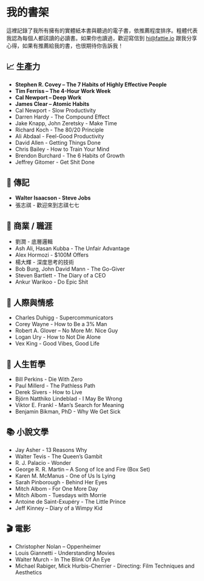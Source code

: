 # 我的書架

這裡記錄了我所有擁有的實體紙本書與聽過的電子書，依推薦程度排序。粗體代表我認為每個人都該讀的必讀書。如果你也讀過，歡迎寫信到 hi@fattie.io 跟我分享心得，如果有推薦給我的書，也很期待你告訴我！

## 📈 生產力

- **Stephen R. Covey – The 7 Habits of Highly Effective People**
- **Tim Ferriss – The 4-Hour Work Week**
- **Cal Newport – Deep Work**
- **James Clear – Atomic Habits**
- Cal Newport - Slow Productivity
- Darren Hardy - The Compound Effect
- Jake Knapp, John Zeretsky - Make Time
- Richard Koch - The 80/20 Principle
- Ali Abdaal - Feel-Good Productivity
- David Allen - Getting Things Done
- Chris Bailey - How to Train Your Mind
- Brendon Burchard - The 6 Habits of Growth
- Jeffrey Gitomer - Get Shit Done

## 👤 傳記

- **Walter Isaacson - Steve Jobs**
- 張志祺 - 歡迎來到志祺七七

## 💼 商業 / 職涯

- 劉潤 - 底層邏輯
- Ash Ali, Hasan Kubba - The Unfair Advantage
- Alex Hormozi - $100M Offers
- 楊大輝 - 深度思考的技術
- Bob Burg, John David Mann - The Go-Giver
- Steven Bartlett - The Diary of a CEO
- Ankur Warikoo - Do Epic Shit

## 💬 人際與情感

- Charles Duhigg - Supercommunicators
- Corey Wayne - How to Be a 3% Man
- Robert A. Glover – No More Mr. Nice Guy
- Logan Ury - How to Not Die Alone
- Vex King - Good Vibes, Good Life

## 🧘 人生哲學

- Bill Perkins - Die With Zero
- Paul Millerd -  The Pathless Path
- Derek Sivers - How to Live
- Björn Natthiko Lindeblad - I May Be Wrong
- Viktor E. Frankl - Man’s Search for Meaning
- Benjamin Bikman, PhD - Why We Get Sick

## 📚 小說文學

- Jay Asher - 13 Reasons Why
- Walter Tevis - The Queen’s Gambit
- R. J. Palacio - Wonder
- George R. R. Martin – A Song of Ice and Fire (Box Set)
- Karen M. McManus - One of Us Is Lying
- Sarah Pinborough - Behind Her Eyes
- Mitch Albom - For One More Day
- Mitch Albom - Tuesdays with Morrie
- Antoine de Saint-Exupéry - The Little Prince
- Jeff Kinney – Diary of a Wimpy Kid

## 🎬 電影

- Christopher Nolan – Oppenheimer
- Louis Giannetti - Understanding Movies
- Walter Murch - In The Blink Of An Eye
- Michael Rabiger, Mick Hurbis-Cherrier - Directing: Film Techniques and Aesthetics